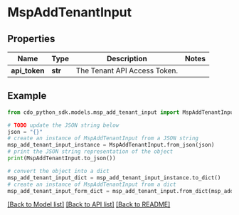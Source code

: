 # MspAddTenantInput


## Properties

Name | Type | Description | Notes
------------ | ------------- | ------------- | -------------
**api_token** | **str** | The Tenant API Access Token. | 

## Example

```python
from cdo_python_sdk.models.msp_add_tenant_input import MspAddTenantInput

# TODO update the JSON string below
json = "{}"
# create an instance of MspAddTenantInput from a JSON string
msp_add_tenant_input_instance = MspAddTenantInput.from_json(json)
# print the JSON string representation of the object
print(MspAddTenantInput.to_json())

# convert the object into a dict
msp_add_tenant_input_dict = msp_add_tenant_input_instance.to_dict()
# create an instance of MspAddTenantInput from a dict
msp_add_tenant_input_form_dict = msp_add_tenant_input.from_dict(msp_add_tenant_input_dict)
```
[[Back to Model list]](../README.md#documentation-for-models) [[Back to API list]](../README.md#documentation-for-api-endpoints) [[Back to README]](../README.md)


